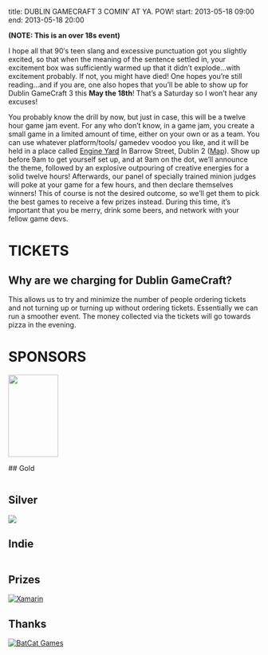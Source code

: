 title: DUBLIN GAMECRAFT 3 COMIN’ AT YA. POW!
start: 2013-05-18 09:00
end: 2013-05-18 20:00

**(NOTE: This is an over 18s event)**

I hope all that 90′s teen slang and excessive punctuation got you slightly excited, so that when the meaning of the sentence settled in, your excitement box was sufficiently warmed up that it didn’t explode…with excitement probably. If not, you might have died! One hopes you’re still reading…and if you are, one also hopes that you’ll be able to show up for Dublin GameCraft 3 this **May the 18th**! That’s a Saturday so I won’t hear any excuses!

You probably know the drill by now, but just in case, this will be a twelve hour game jam event. For any who don’t know, in a game jam, you create a small game in a limited amount of time, either on your own or as a team. You can use whatever platform/tools/ gamedev voodoo you like, and it will be held in a place called [Engine Yard](https://www.engineyard.com/) In Barrow Street, Dublin 2 ([Map](http://goo.gl/maps/O58P1)). Show up before 9am to get yourself set up, and at 9am on the dot, we’ll announce the theme, followed by an explosive outpouring of creative energies for a solid twelve hours! Afterwards, our panel of specially trained minion judges will poke at your game for a few hours, and then declare themselves winners! This of course is not the desired outcome, so we’ll get them to pick the best games to receive a few prizes instead. During this time, it’s important that you be merry, drink some beers, and network with your fellow game devs.

# TICKETS

## Why are we charging for Dublin GameCraft?

This allows us to try and minimize the number of people ordering tickets and not turning up or turning up without ordering tickets. Essentially we can run a smoother event. The money collected via the tickets will go towards pizza in the evening.

# SPONSORS

<p><a href="http://engineyard.com"><img class="alignnone  wp-image-153" title="Engine Yard Dublin" src="http://dublingamecraft.com/wp-content/uploads/2012/10/engine_yard_logo-183x300.jpg" alt="" width="100" height="165" /></a><br />
<a href="http://tito.ie"><img src="http://i.imgur.com/Stz0PsD.png" alt="" /></a></p>
## Gold
<p><a href="http://www.bigfishgames.com/company/open-positions.html"><img src="http://i.imgur.com/ReH7mvh.png" alt="" /></a><br />
<a href="http://dit.ie"><img src="http://i.imgur.com/suycjmL.jpg" alt="" /></a><br />
<a href="http://www.havok.com/"><img src="http://i.imgur.com/V7mYzmv.png" alt="" /></a><br />
<a href="http://gamesireland.ie/"><img src="http://i.imgur.com/JJQo5cE.jpg" alt="" /></a><br />
<a href="http://swrve.com/"><img src="http://i.imgur.com/uCZnShC.png" alt="" /></a></p>

## Silver
<p><a href="http://arcadecon.ie/"><img src="http://i.imgur.com/OS5UQSL.png"></a><br />
<a href="http://www.gamesparks.com/"><img src="http://i.imgur.com/x5MBrws.png" alt="" /></a><br />
<a href="https://www.intercom.io/"><img src="http://i.imgur.com/bWS9rWg.png" alt="" /></a><br />
<a href="http://www.zoodazzle.com/"><img src="http://i.imgur.com/iYbBA1n.png" alt="" /></a></p>

## Indie
<p><a href="http://studiopowwow.com"><img src="http://i.imgur.com/jFrthTl.png" alt="" /></a></p>

## Prizes
<p><a href="http://gamestop.ie"><img src="http://www.python.ie/static/images/sponsors/main_logos/gamestop.png" alt="" /></a><br />
<a href="http://www.jetbrains.com/"><img src="http://i.imgur.com/5GZiO6G.gif" alt="" /></a><br />
<a href="http://xamarin.com/"><img src="http://i.imgur.com/AJ4wWPc.png" alt="Xamarin" /></a><br />
<a href="http://oreilly.com/"><img src="http://dublingamecraft.com/wp-content/uploads/2013/04/oreilly_160.jpg" alt="" /></a><br />
<a href="http://www.qwertee.com/"><img src="http://dublingamecraft.com/wp-content/uploads/2013/04/Qwertee-small.png" alt="" /></a></p>

## Thanks
<p><a href="http://batcatgames.com/"><img src="http://i.imgur.com/fBKGyQ9.jpg" alt="BatCat Games" /></a></p>